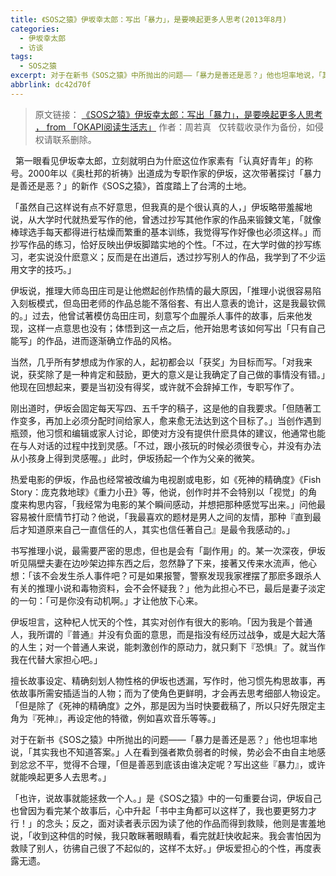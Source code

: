 ```yaml
---
title: 《SOS之猿》伊坂幸太郎：写出「暴力」，是要唤起更多人思考(2013年8月)
categories:
  - 伊坂幸太郎
  - 访谈
tags:
  - SOS之猿
excerpt: 对于在新书《SOS之猿》中所抛出的问题——「暴力是善还是恶？」他也坦率地说，「其实我也不知道答案。」人在看到强者欺负弱者的时候，势必会不由自主地感到忿忿不平，觉得不合理，「但是善恶到底该由谁决定呢？写出这些『暴力』，或许就能唤起更多人去思考。」
abbrlink: dc42d70f
---
```

> 原文链接：
[《SOS之猿》伊坂幸太郎：写出「暴力」，是要唤起更多人思考 ， from 「OKAPI阅读生活志」](http://blog.sina.com.cn/s/blog_e43a7c790102ya18.html)
作者：周若真
&nbsp;
仅转载收录作为备份，如侵权请联系删除。


&nbsp;
第一眼看见伊坂幸太郎，立刻就明白为什麽这位作家素有「认真好青年」的称号。2000年以《奥杜邦的祈祷》出道成为专职作家的伊坂，这次带著探讨「暴力是善还是恶？」的新作《SOS之猿》，首度踏上了台湾的土地。


「虽然自己这样说有点不好意思，但我真的是个很认真的人，」伊坂略带羞赧地说，从大学时代就热爱写作的他，曾透过抄写其他作家的作品来锻鍊文笔，「就像棒球选手每天都得进行枯燥而繁重的基本训练，我觉得写作好像也必须这样。」而抄写作品的练习，恰好反映出伊坂脚踏实地的个性。「不过，在大学时做的抄写练习，老实说没什麽意义；反而是在出道后，透过抄写别人的作品，我学到了不少运用文字的技巧。」
<!-- more -->
伊坂说，推理大师岛田庄司是让他燃起创作热情的最大原因，「推理小说很容易陷入刻板模式，但岛田老师的作品总能不落俗套、有出人意表的诡计，这是我最钦佩的。」过去，他曾试著模仿岛田庄司，刻意写个血腥杀人事件的故事，后来他发现，这样一点意思也没有；体悟到这一点之后，他开始思考该如何写出「只有自己能写」的作品，进而逐渐确立作品的风格。

当然，几乎所有梦想成为作家的人，起初都会以「获奖」为目标而写。「对我来说，获奖除了是一种肯定和鼓励，更大的意义是让我确定了自己做的事情没有错。」他现在回想起来，要是当初没有得奖，或许就不会辞掉工作，专职写作了。

刚出道时，伊坂会固定每天写四、五千字的稿子，这是他的自我要求。「但随著工作变多，再加上必须分配时间给家人，愈来愈无法达到这个目标了。」当创作遇到瓶颈，他习惯和编辑或家人讨论，即使对方没有提供什麽具体的建议，他通常也能在与人对话的过程中找到灵感。「不过，跟小孩玩的时候必须很专心，并没有办法从小孩身上得到灵感喔。」此时，伊坂扬起一个作为父亲的微笑。

热爱电影的伊坂，作品也经常被改编为电视剧或电影，如《死神的精确度》《Fish Story：庞克救地球》《重力小丑》等，他说，创作时并不会特别以「视觉」的角度来构思内容，「我经常为电影的某个瞬间感动，并想把那种感觉写出来。」问他最容易被什麽情节打动？他说，「我最喜欢的题材是男人之间的友情，那种『直到最后才知道原来自己一直信任的人，其实也信任著自己』是最令我感动的。」

书写推理小说，最需要严密的思虑，但也是会有「副作用」的。某一次深夜，伊坂听见隔壁夫妻在边吵架边摔东西之后，忽然静了下来，接著又传来水流声，他心想：「该不会发生杀人事件吧？可是如果报警，警察发现我家裡摆了那麽多跟杀人有关的推理小说和毒物资料，会不会怀疑我？」他为此担心不已，最后是妻子淡定的一句：「可是你没有动机啊。」才让他放下心来。

伊坂坦言，这种杞人忧天的个性，其实对创作有很大的影响。「因为我是个普通人，我所谓的『普通』并没有负面的意思，而是指没有经历过战争，或是大起大落的人生；对一个普通人来说，能刺激创作的原动力，就只剩下『恐惧』了。就当作我在代替大家担心吧。」

擅长故事设定、精确刻划人物性格的伊坂也透漏，写作时，他习惯先构思故事，再依故事所需安插适当的人物；而为了使角色更鲜明，才会再去思考细部人物设定。「但是除了《死神的精确度》之外，那是因为当时快要截稿了，所以只好先限定主角为『死神』，再设定他的特徵，例如喜欢音乐等等。」

对于在新书《SOS之猿》中所抛出的问题——「暴力是善还是恶？」他也坦率地说，「其实我也不知道答案。」人在看到强者欺负弱者的时候，势必会不由自主地感到忿忿不平，觉得不合理，「但是善恶到底该由谁决定呢？写出这些『暴力』，或许就能唤起更多人去思考。」

「也许，说故事就能拯救一个人。」是《SOS之猿》中的一句重要台词，伊坂自己也曾因为看完某个故事后，心中升起「书中主角都可以这样了，我也要更努力才行！」的念头；反之，面对读者表示因为读了他的作品而得到救赎，他则是害羞地说，「收到这种信的时候，我只敢眯著眼睛看，看完就赶快收起来。我会害怕因为救赎了别人，彷彿自己很了不起似的，这样不太好。」伊坂爱担心的个性，再度表露无遗。